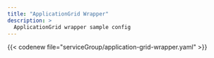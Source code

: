 ```yaml
---
title: "ApplicationGrid Wrapper"
description: >
  ApplicationGrid wrapper sample config
---
```


{{< codenew file="serviceGroup/application-grid-wrapper.yaml" >}}
